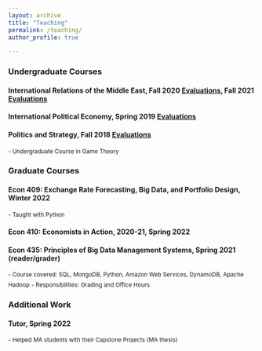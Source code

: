 ```yaml
---
layout: archive
title: "Teaching"
permalink: /teaching/
author_profile: true

---
```




### Undergraduate Courses


#### International Relations of the Middle East,  Fall 2020 [Evaluations](https://www.dropbox.com/sh/nqdix4fu93ipv75/AAD3M2WF-ZMH42sWPDeeyZina?dl=0), Fall 2021 [Evaluations](https://www.dropbox.com/sh/6u03m9kq1oop1ci/AABAKoa3_XfY71wUR4GCmgnMa?dl=0)


#### International Political Economy,  Spring 2019 [Evaluations](https://www.dropbox.com/sh/7trxpp8s9jamqqs/AAB-y1nIpeUsAsR_2j3_7uOea?dl=0)

#### Politics and Strategy,  Fall 2018 [Evaluations](https://www.dropbox.com/sh/e96d1fpjwh4boct/AAAQk9sZOaQcl7wnWu0KSaF6a?dl=0)

<sub>- Undergraduate Course in Game Theory</sub>

### Graduate Courses


#### Econ 409: Exchange Rate Forecasting, Big Data, and Portfolio Design, Winter 2022
<sub>- Taught with Python</sub>

#### Econ 410: Economists in Action, 2020-21, Spring 2022

#### Econ 435: Principles of Big Data Management Systems, Spring 2021 (reader/grader)
<sub>- Course covered: SQL, MongoDB, Python, Amazon Web Services, DynamoDB, Apache Hadoop</sub>
<sub>- Responsibilities: Grading and Office Hours</sub>

### Additional Work

#### Tutor, Spring 2022
<sub>- Helped MA students with their Capstone Projects (MA thesis)</sub>

